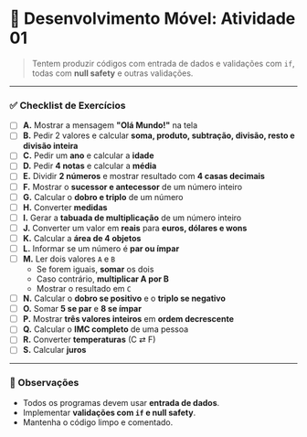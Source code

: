 # 📱 Desenvolvimento Móvel: Atividade 01

> Tentem produzir códigos com entrada de dados e validações com `if`, todas com **null safety** e outras validações.

---

### ✅ Checklist de Exercícios

- [ ] **A.** Mostrar a mensagem **"Olá Mundo!"** na tela  
- [ ] **B.** Pedir 2 valores e calcular **soma, produto, subtração, divisão, resto e divisão inteira**  
- [ ] **C.** Pedir um **ano** e calcular a **idade**  
- [ ] **D.** Pedir **4 notas** e calcular a **média**  
- [ ] **E.** Dividir **2 números** e mostrar resultado com **4 casas decimais**  
- [ ] **F.** Mostrar o **sucessor e antecessor** de um número inteiro  
- [ ] **G.** Calcular o **dobro e triplo** de um número  
- [ ] **H.** Converter **medidas**  
- [ ] **I.** Gerar a **tabuada de multiplicação** de um número inteiro  
- [ ] **J.** Converter um valor em **reais** para **euros, dólares e wons**  
- [ ] **K.** Calcular a **área de 4 objetos**  
- [ ] **L.** Informar se um número é **par ou ímpar**  
- [ ] **M.** Ler dois valores `A` e `B`  
   - Se forem iguais, **somar** os dois  
   - Caso contrário, **multiplicar A por B**  
   - Mostrar o resultado em `C`  
- [ ] **N.** Calcular o **dobro se positivo** e o **triplo se negativo**  
- [ ] **O.** Somar **5 se par** e **8 se ímpar**  
- [ ] **P.** Mostrar **três valores inteiros** em **ordem decrescente**  
- [ ] **Q.** Calcular o **IMC completo** de uma pessoa  
- [ ] **R.** Converter **temperaturas** (C ⇄ F)  
- [ ] **S.** Calcular **juros**

---

### 🧠 Observações
- Todos os programas devem usar **entrada de dados**.  
- Implementar **validações com `if` e null safety**.  
- Mantenha o código limpo e comentado.
